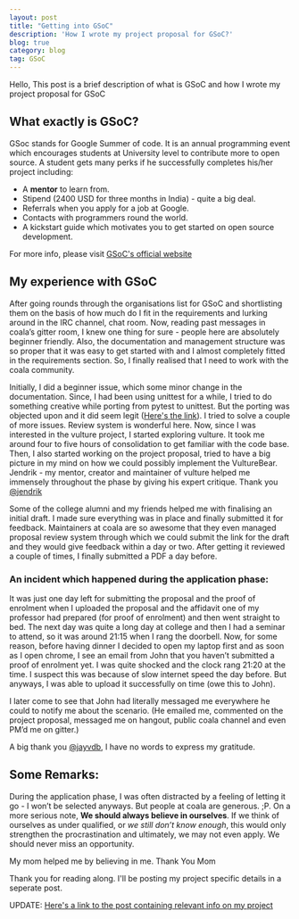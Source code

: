 ```yaml
---
layout: post
title: "Getting into GSoC"
description: 'How I wrote my project proposal for GSoC?'
blog: true
category: blog
tag: GSoC
---
```



Hello, This post is a brief description of what is GSoC and how I wrote my project proposal for GSoC

## What exactly is GSoC?

GSoc stands for Google Summer of code. It is an annual programming event which encourages students at University
level to contribute more to open source. A student gets many perks if he successfully completes his/her project
including:
* A **mentor** to learn from.
* Stipend (2400 USD for three months in India) - quite a big deal.
* Referrals when you apply for a job at Google.
* Contacts with programmers round the world.
* A kickstart guide which motivates you to get started on open source development.

For more info, please visit [GSoC's official website](https://summerofcode.withgoogle.com/about/)

## My experience with GSoC

After going rounds through the organisations list for GSoC and shortlisting them on the basis of how much do I fit in
the requirements and lurking around in the IRC channel, chat room. Now, reading past messages in  coala’s gitter room,
I knew one thing for  sure - people here are  absolutely beginner  friendly. Also, the  documentation  and  management
structure was so proper that it  was easy to get  started with and I  almost completely  fitted  in  the  requirements
section. So, I finally realised that I need to work with the coala community.

Initially, I did a beginner issue, which some minor change in the documentation. Since, I had been using unittest for
a while, I tried to do something creative while porting  from pytest to unittest.  But the porting  was objected upon
and it did seem  legit ([Here's the link](https://github.com/coala/coala/pull/3894)). I tried to solve a couple of more issues.  Review system is  wonderful here.
Now, since I was interested in the vulture project, I started exploring vulture. It took me around four to five hours
of consolidation to get  familiar with the code base. Then, I also started working on the project  proposal, tried to
have a big picture in my mind on how we could possibly implement the VultureBear. Jendrik - my mentor, creator and
maintainer of vulture helped me immensely throughout the phase by giving his expert critique. Thank you [@jendrik](https://github.com/jendrikseipp)

Some of the college alumni and my friends helped me with finalising an initial draft. I made sure everything was in
place and finally submitted it for feedback. Maintainers at coala are so awesome that they even managed proposal
review system through which we could submit the link for the draft and they would give feedback within a day or two.
After getting it reviewed a couple of times, I finally submitted a PDF a day before.

### An incident which happened during the application phase:
It was just one day left for submitting the proposal and the proof of enrolment when I uploaded the proposal and the
affidavit one of my professor had prepared (for proof of enrolment) and then went straight to bed. The next day was
quite a long day at college and then I had a seminar to attend, so it was around 21:15 when I rang the doorbell. Now,
for some reason, before having dinner I decided to open my laptop first and as soon as I open chrome, I see an email
from John that you haven’t submitted a proof of enrolment yet. I was quite shocked and the clock rang 21:20 at the
time. I suspect this was because of slow internet speed the day before. But anyways, I was able to upload it
successfully on time (owe this to John).

I later come to see that John had literally messaged me everywhere he could to notify me about the scenario. (He
emailed me, commented on the project proposal, messaged me on hangout, public coala channel and even PM’d me on
gitter.)

A big thank you [@jayvdb](https://github.com/jayvdb), I have no words to express my gratitude.


## Some Remarks:

During the application phase, I was often distracted by a feeling of letting it go - I won’t be selected anyways. But
people at coala are generous. ;P. On a more serious note, **We should always believe in ourselves**. If we
think of ourselves as under qualified, or *we still don’t know enough*, this would only strengthen the
procrastination and ultimately, we may not even apply. We should never miss an opportunity.

My mom helped me by believing in me. Thank You Mom


Thank you for reading along. I'll be posting my project specific details in a seperate post.

UPDATE: [Here's a link to the post containing relevant info on my project](/gsoc_project)
